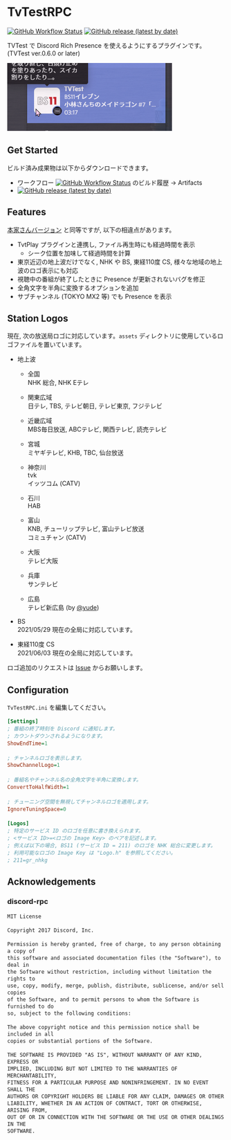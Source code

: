 # TvTestRPC

[![GitHub Workflow Status](https://img.shields.io/github/workflow/status/SlashNephy/TvTestRPC/latest?style=flat-square)](https://github.com/SlashNephy/TvTestRPC/actions/workflows/latest.yml)
[![GitHub release (latest by date)](https://img.shields.io/github/v/release/SlashNephy/TvTestRPC?style=flat-square)](https://github.com/SlashNephy/TvTestRPC/releases)

TVTest で Discord Rich Presence を使えるようにするプラグインです。(TVTest ver.0.6.0 or later)

[![screenshot.png](https://raw.githubusercontent.com/SlashNephy/TvTestRPC/dev/docs/screenshot.png)](https://github.com/SlashNephy/TvTestRPC)

## Get Started

ビルド済み成果物は以下からダウンロードできます。

- ワークフロー [![GitHub Workflow Status](https://img.shields.io/github/workflow/status/SlashNephy/TvTestRPC/latest?style=flat-square)](https://github.com/SlashNephy/TvTestRPC/actions/workflows/latest.yml) のビルド履歴 -> Artifacts
- [![GitHub release (latest by date)](https://img.shields.io/github/v/release/SlashNephy/TvTestRPC?style=flat-square)](https://github.com/SlashNephy/TvTestRPC/releases)

## Features

[本家さんバージョン](https://github.com/noriokun4649/TvTestRPC) と同等ですが, 以下の相違点があります。

- TvtPlay プラグインと連携し, ファイル再生時にも経過時間を表示
  - シーク位置を加味して経過時間を計算
- 東京近辺の地上波だけでなく, NHK や BS, 東経110度 CS, 様々な地域の地上波のロゴ表示にも対応
- 視聴中の番組が終了したときに Presence が更新されないバグを修正
- 全角文字を半角に変換するオプションを追加
- サブチャンネル (TOKYO MX2 等) でも Presence を表示

## Station Logos

現在, 次の放送局ロゴに対応しています。`assets` ディレクトリに使用しているロゴファイルを置いています。

- 地上波
  - 全国  
    NHK 総合, NHK Eテレ
  - 関東広域  
    日テレ, TBS, テレビ朝日, テレビ東京, フジテレビ  
  - 近畿広域  
    MBS毎日放送, ABCテレビ, 関西テレビ, 読売テレビ  

  - 宮城  
    ミヤギテレビ, KHB, TBC, 仙台放送
  - 神奈川  
    tvk  
    イッツコム (CATV)
  - 石川  
    HAB
  - 富山  
    KNB, チューリップテレビ, 富山テレビ放送  
    コミュチャン (CATV)
  - 大阪  
    テレビ大阪
  - 兵庫  
    サンテレビ
  - 広島  
    テレビ新広島 (by [@yude](https://github.com/yude))

- BS  
  2021/05/29 現在の全局に対応しています。
- 東経110度 CS  
  2021/06/03 現在の全局に対応しています。

ロゴ追加のリクエストは [Issue](https://github.com/SlashNephy/TvTestRPC/issues/new/choose) からお願いします。

## Configuration

`TvTestRPC.ini` を編集してください。

```ini
[Settings]
; 番組の終了時刻を Discord に通知します。
; カウントダウンされるようになります。
ShowEndTime=1

; チャンネルロゴを表示します。
ShowChannelLogo=1

; 番組名やチャンネル名の全角文字を半角に変換します。
ConvertToHalfWidth=1

; チューニング空間を無視してチャンネルロゴを適用します。
IgnoreTuningSpace=0

[Logos]
; 特定のサービス ID のロゴを任意に書き換えられます。
; <サービス ID>=<ロゴの Image Key> のペアを記述します。
; 例えば以下の場合, BS11 (サービス ID = 211) のロゴを NHK 総合に変更します。
; 利用可能なロゴの Image Key は "Logo.h" を参照してください。
; 211=gr_nhkg
```

## Acknowledgements

### discord-rpc

```
MIT License

Copyright 2017 Discord, Inc.

Permission is hereby granted, free of charge, to any person obtaining a copy of
this software and associated documentation files (the "Software"), to deal in
the Software without restriction, including without limitation the rights to
use, copy, modify, merge, publish, distribute, sublicense, and/or sell copies
of the Software, and to permit persons to whom the Software is furnished to do
so, subject to the following conditions:

The above copyright notice and this permission notice shall be included in all
copies or substantial portions of the Software.

THE SOFTWARE IS PROVIDED "AS IS", WITHOUT WARRANTY OF ANY KIND, EXPRESS OR
IMPLIED, INCLUDING BUT NOT LIMITED TO THE WARRANTIES OF MERCHANTABILITY,
FITNESS FOR A PARTICULAR PURPOSE AND NONINFRINGEMENT. IN NO EVENT SHALL THE
AUTHORS OR COPYRIGHT HOLDERS BE LIABLE FOR ANY CLAIM, DAMAGES OR OTHER
LIABILITY, WHETHER IN AN ACTION OF CONTRACT, TORT OR OTHERWISE, ARISING FROM,
OUT OF OR IN CONNECTION WITH THE SOFTWARE OR THE USE OR OTHER DEALINGS IN THE
SOFTWARE.
```
